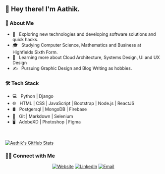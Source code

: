 <h2>👋 Hey there! I'm Aathik.</h2>

<h3> 👨 About Me </h3>

- 🤔 &nbsp; Exploring new technologies and developing software solutions and quick hacks.
- 🎓 &nbsp; Studying Computer Science, Mathematics and Business at Highfields Sixth Form.
- 🌱 &nbsp; Learning more about Cloud Architecture, Systems Design, UI and UX Design
- ✍️ &nbsp; Pursuing Graphic Design and Blog Writing as hobbies.

<h3>🛠 Tech Stack</h3>

- 💻 &nbsp; Python | Django
- 🌐 &nbsp; HTML | CSS | JavaScript | Bootstrap | Node.js | ReactJS
- 🛢 &nbsp; Postgersql | MongoDB | Firebase
- 🔧 &nbsp; Git | Markdown | Selenium
- 🖥 &nbsp; AdobeXD | Photoshop | Figma

<br/>

[![Aathik's GitHub Stats](https://github-readme-stats.vercel.app/api?username=aathikahamed&show_icons=true&title_color=ffffff&text_color=c9cacc&icon_color=2bbc8a&bg_color=1d1f21&count_private=true)](https://github.com/aathikahamed)


<h3> 🤝🏻 Connect with Me </h3>

<p align="center">
<a href="https://www.aathik.com"><img alt="Website" src="https://img.shields.io/badge/Website-www.aathik.com-blue?style=flat-square&logo=google-chrome"></a>
<a href="https://www.linkedin.com/in/aathik-ahamed/"><img alt="LinkedIn" src="https://img.shields.io/badge/LinkedIn-Aatihk%20Ahamed-blue?style=flat-square&logo=linkedin"></a>
<!-- <a href="#"><img alt="Instagram" src="https://img.shields.io/badge/Instagram-aathikahamed-blue?style=flat-square&logo=instagram"></a> -->
<a href="mailto:aathikahamed@gmail.com"><img alt="Email" src="https://img.shields.io/badge/Email-aathikahamed@gmail.com-blue?style=flat-square&logo=gmail"></a>
</p>

